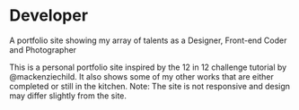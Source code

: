 # Developer
A portfolio site showing my array of talents as a Designer, Front-end Coder and Photographer

This is a personal portfolio site inspired by the 12 in 12 challenge tutorial by @mackenziechild. It also shows some of my other works that are either completed or still in the kitchen. Note: The site is not responsive and design may differ slightly from the site.
